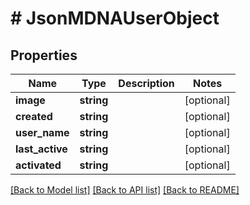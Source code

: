 # # JsonMDNAUserObject

## Properties

Name | Type | Description | Notes
------------ | ------------- | ------------- | -------------
**image** | **string** |  | [optional] 
**created** | **string** |  | [optional] 
**user_name** | **string** |  | [optional] 
**last_active** | **string** |  | [optional] 
**activated** | **string** |  | [optional] 

[[Back to Model list]](../../README.md#documentation-for-models) [[Back to API list]](../../README.md#documentation-for-api-endpoints) [[Back to README]](../../README.md)


